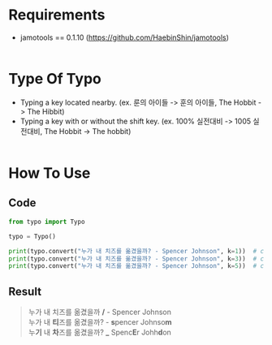 # Requirements
* jamotools == 0.1.10 (https://github.com/HaebinShin/jamotools)
<br></br>

# Type Of Typo
* Typing a key located nearby. (ex. 룬의 아이들 -> 훈의 아이들, The Hobbit -> The Hibbit)
* Typing a key with or without the shift key. (ex. 100% 실전대비 -> 1005 실전대비, The Hobbit -> The hobbit)
<br></br>

# How To Use
## Code
```python
from typo import Typo

typo = Typo()

print(typo.convert("누가 내 치즈를 옮겼을까? - Spencer Johnson", k=1))  # convert 1 character
print(typo.convert("누가 내 치즈를 옮겼을까? - Spencer Johnson", k=3))  # convert 3 character
print(typo.convert("누가 내 치즈를 옮겼을까? - Spencer Johnson", k=5))  # convert 5 character
```
## Result
> 누가 내 치즈를 옮겼을까 **/** - Spencer Johnson  
> 누가 내 **티**즈를 옮겼을까? - **s**pencer Johnso**m**  
> 누**기** 내 **차**즈를 옮겼을까? **_** Spenc**E**r Johh**d**on  
